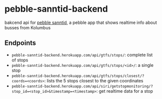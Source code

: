 # pebble-sanntid-backend

bakcend api for [pebble sanntid](https://github.com/powermosfet/pebble-sanntid), a pebble app that shows realtime info about busses from Kolumbus

## Endpoints

* `pebble-sanntid-backend.herokuapp.com/api/gtfs/stops/`: complete list of stops
* `pebble-sanntid-backend.herokuapp.com/api/gtfs/stops/<id>/`: a single stop
* `pebble-sanntid-backend.herokuapp.com/api/gtfs/stops/closest/?coords=<coords>`: lists the 5 stops closest to the given coordinates
* `pebble-sanntid-backend.herokuapp.com/api/siri/getstopmonitoring/?stop_id=<stop_id>&timestamp=<timestamp>`: get realtime data for a stop
